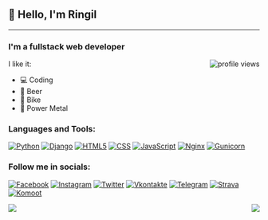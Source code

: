 ## 👋 Hello, I'm Ringil

---

### I'm a fullstack web developer
<img align="right" alt="profile views" src="https://komarev.com/ghpvc/?username=rin-gil&color=blue">

I like it:
* 💻 Coding
* 🍺 Beer
* 🚴 Bike
* 🤘 Power Metal

### Languages and Tools:
[![Python](https://img.shields.io/badge/-Python-000000?&logo=python)](https://www.python.org)
[![Django](https://img.shields.io/badge/-Django-000000?logo=django)](https://www.djangoproject.com)
[![HTML5](https://img.shields.io/badge/-HTML-000000?logo=html5)](https://html.com/html5/)
[![CSS](https://img.shields.io/badge/-CSS-000000?logo=css3)](https://www.w3.org/Style/CSS/Overview.en.html)
[![JavaScript](https://img.shields.io/badge/-JavaScript-000000?logo=javascript)](https://www.javascript.com)
[![Nginx](https://img.shields.io/badge/-Nginx-000000?logo=nginx)](https://nginx.org)
[![Gunicorn](https://img.shields.io/badge/-Gunicorn-090909?logo=gunicorn)](https://gunicorn.org)

### Follow me in socials:
[![Facebook](https://img.shields.io/badge/-Facebook-000000?logo=facebook)](https://www.facebook.com/o.boiaryntsev)
[![Instagram](https://img.shields.io/badge/-Instagram-000000?logo=instagram)](https://www.instagram.com/o.boiaryntsev/)
[![Twitter](https://img.shields.io/badge/-Twitter-000000?logo=twitter)](https://twitter.com/RingilEndimion)
[![Vkontakte](https://img.shields.io/badge/-VKontakte-000000?logo=vk)](https://vk.com/o.boiaryntsev)
[![Telegram](https://img.shields.io/badge/-Telegram-000000?logo=telegram)](https://t.me/alex_boiyaryntsev)
[![Strava](https://img.shields.io/badge/-Strava-000000?logo=strava)](https://www.strava.com/athletes/ringil)
[![Komoot](https://img.shields.io/badge/-Komoot-000000?logo=komoot)](https://www.komoot.com/user/2452289283956)

<img align="left" src="https://github-readme-stats.vercel.app/api?username=rin-gil&show_icons=true&theme=ayu-mirage&hide_border=true" />

<img align="right" src="https://github-readme-stats.vercel.app/api/top-langs/?username=rin-gil&layout=compact&theme=ayu-mirage&hide_border=true" />  



